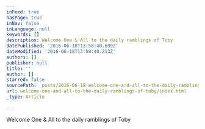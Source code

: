 ```yaml
---
inFeed: true
hasPage: true
inNav: false
inLanguage: null
keywords: []
description: Welcome One & All to the daily ramblings of Toby
datePublished: '2016-06-18T13:58:40.699Z'
dateModified: '2016-06-18T13:58:40.213Z'
authors: []
publisher: null
title: ''
author: []
starred: false
sourcePath: _posts/2016-06-18-welcome-one-and-all-to-the-daily-ramblings-of-toby.md
url: welcome-one-and-all-to-the-daily-ramblings-of-toby/index.html
_type: Article

---
```

Welcome One & All to the daily ramblings of Toby